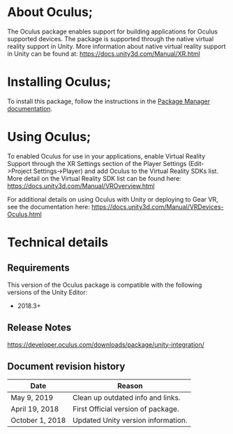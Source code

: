 # About Oculus;

The Oculus package enables support for building applications for Oculus supported devices. The package is supported through the native virtual reality support in Unity.
More information about native virtual reality support in Unity can be found at: https://docs.unity3d.com/Manual/XR.html

# Installing Oculus;

To install this package, follow the instructions in the [Package Manager documentation](https://docs.unity3d.com/Packages/com.unity.package-manager-ui@latest/index.html). 

# Using Oculus;

To enabled Oculus for use in your applications, enable Virtual Reality Support through the XR Settings section of the Player Settings (Edit->Project Settings->Player) and add Oculus to the Virtual Reality SDKs list.
More detail on the Virtual Reality SDK list can be found here: https://docs.unity3d.com/Manual/VROverview.html

For additional details on using Oculus with Unity or deploying to Gear VR, see the documentation here: https://docs.unity3d.com/Manual/VRDevices-Oculus.html

# Technical details
## Requirements
This version of the Oculus package is compatible with the following versions of the Unity Editor:
 - 2018.3+

## Release Notes

https://developer.oculus.com/downloads/package/unity-integration/

## Document revision history
|Date|Reason|
|---|---|
|May 9, 2019|Clean up outdated info and links.|
|April 19, 2018|First Official version of package.|
|October 1, 2018|Updated Unity version information.|
